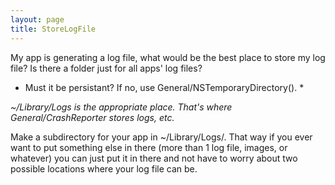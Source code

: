 ```yaml
---
layout: page
title: StoreLogFile
---
```




My app is generating a log file, what would be the best place to store my log file?  Is there a folder just for all apps' log files?

* Must it be persistant? If no, use General/NSTemporaryDirectory(). *

*~/Library/Logs is the appropriate place. That's where General/CrashReporter stores logs, etc.*

Make a subdirectory for your app in ~/Library/Logs/. That way if you ever want to put something else in there (more than 1 log file, images, or whatever) you can just put it in there and not have to worry about two possible locations where your log file can be.

